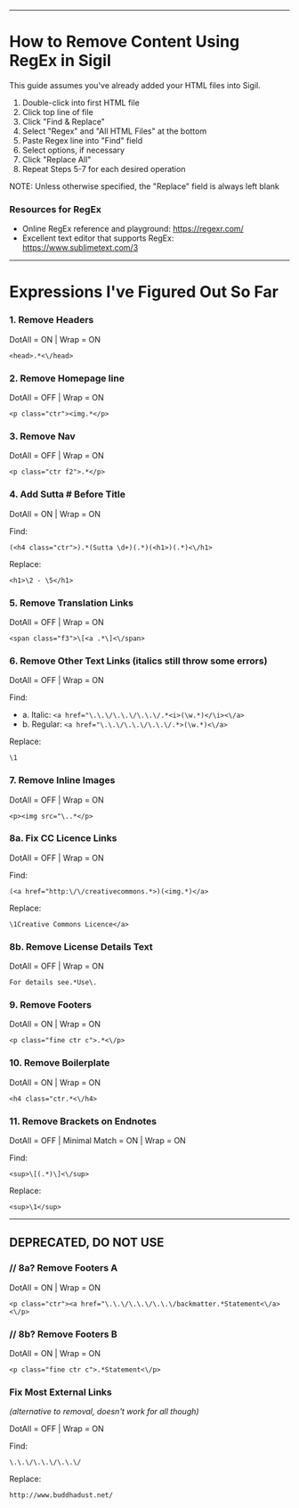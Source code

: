 -------------------------------

# How to Remove Content Using RegEx in Sigil

This guide assumes you've already added your HTML files into Sigil.

1. Double-click into first HTML file
2. Click top line of file
3. Click "Find & Replace"
4. Select "Regex" and "All HTML Files" at the bottom
5. Paste Regex line into "Find" field
6. Select options, if necessary
7. Click "Replace All"
8. Repeat Steps 5-7 for each desired operation

NOTE: Unless otherwise specified, the "Replace" field is always left blank

### Resources for RegEx

* Online RegEx reference and playground: https://regexr.com/
* Excellent text editor that supports RegEx: https://www.sublimetext.com/3

-------------------------------

# Expressions I've Figured Out So Far

### 1. Remove Headers
DotAll = ON | Wrap = ON

`<head>.*<\/head>`


### 2. Remove Homepage line
DotAll = OFF | Wrap = ON

`<p class="ctr"><img.*</p>`


### 3. Remove Nav
DotAll = OFF | Wrap = ON

`<p class="ctr f2">.*</p>`


### 4. Add Sutta # Before Title
DotAll = ON | Wrap = ON

Find:

`(<h4 class="ctr">).*(Sutta \d+)(.*)(<h1>)(.*)<\/h1>`

Replace:

`<h1>\2 - \5</h1>`


### 5. Remove Translation Links
DotAll = OFF | Wrap = ON

`<span class="f3">\[<a .*\]<\/span>`


### 6. Remove Other Text Links (italics still throw some errors)
DotAll = OFF | Wrap = ON

Find:
* a. Italic: `<a href="\.\.\/\.\.\/\.\.\/.*<i>(\w.*)</\i><\/a>`
* b. Regular: `<a href="\.\.\/\.\.\/\.\.\/.*>(\w.*)<\/a>`

Replace:

`\1`


### 7. Remove Inline Images
DotAll = OFF | Wrap = ON

`<p><img src="\..*</p>`


### 8a. Fix CC Licence Links
DotAll = OFF | Wrap = ON

Find:

`(<a href="http:\/\/creativecommons.*>)(<img.*)</a>`

Replace:

`\1Creative Commons Licence</a>`


### 8b. Remove License Details Text
DotAll = OFF | Wrap = ON

`For details see.*Use\.`


### 9. Remove Footers
DotAll = ON | Wrap = ON

`<p class="fine ctr c">.*<\/p>`


### 10. Remove Boilerplate
DotAll = ON | Wrap = ON

`<h4 class="ctr.*<\/h4>`


### 11. Remove Brackets on Endnotes
DotAll = OFF | Minimal Match = ON | Wrap = ON

Find:

`<sup>\[(.*)\]<\/sup>`

Replace:

`<sup>\1</sup>`

- - -

## DEPRECATED, DO NOT USE

### // 8a? Remove Footers A
DotAll = ON | Wrap = ON

`<p class="ctr"><a href="\.\.\/\.\.\/\.\.\/backmatter.*Statement<\/a><\/p>`


### // 8b? Remove Footers B
DotAll = ON | Wrap = ON

`<p class="fine ctr c">.*Statement<\/p>`


### Fix Most External Links
_(alternative to removal, doesn't work for all though)_

DotAll = OFF | Wrap = ON

Find:

`\.\.\/\.\.\/\.\.\/`

Replace:

`http://www.buddhadust.net/`
